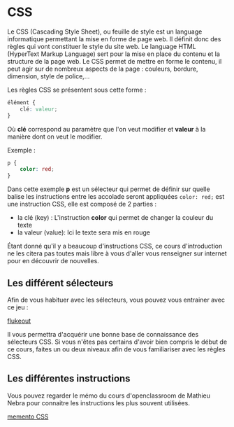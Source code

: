 # CSS

Le CSS (Cascading Style Sheet), ou feuille de style est un language informatique permettant la mise en forme de page web. Il définit donc des règles qui vont constituer le style du site web. 
Le language HTML (HyperText Markup Language) sert pour la mise en place du contenu et la structure de la page web. 
Le CSS permet de mettre en forme le contenu, il peut agir sur de nombreux aspects de la page : couleurs, bordure, dimension,  style de police,...

Les règles CSS se présentent sous cette forme : 
```css
élément {
    clé: valeur; 
}
``` 
Où **clé** correspond au paramètre que l'on veut modifier et **valeur** à la manière dont on veut le modifier.

Exemple :
```css
p {
    color: red; 
}
``` 

Dans cette exemple **p** est un sélecteur qui permet de définir sur quelle balise les instructions entre les accolade seront appliquées
`color: red;` est une instruction CSS, elle est composé de 2 parties : 
- la clé (key) : L'instruction **color** qui permet de changer la couleur du texte
- la valeur (value): Ici le texte sera mis en rouge 

Étant donné qu'il y a beaucoup d'instructions CSS, ce cours d'introduction ne les citera pas toutes mais libre à vous d'aller vous renseigner sur internet pour en découvrir de nouvelles. 


## Les différent sélecteurs

Afin de vous habituer avec les sélecteurs, vous pouvez vous entrainer avec ce jeu : 

[flukeout](https://flukeout.github.io/)

Il vous permettra d'acquérir une bonne base de connaissance des sélecteurs CSS. Si vous n'êtes pas certains d'avoir bien compris le début de ce cours, faites un ou deux niveaux afin de vous familiariser avec les règles CSS.

## Les différentes instructions

Vous pouvez regarder le mémo du cours d'openclassroom de Mathieu Nebra pour connaitre les instructions les plus souvent utilisées.

[memento CSS](https://openclassrooms.com/fr/courses/1603881-apprenez-a-creer-votre-site-web-avec-html5-et-css3/1608902-memento-des-proprietes-css)


